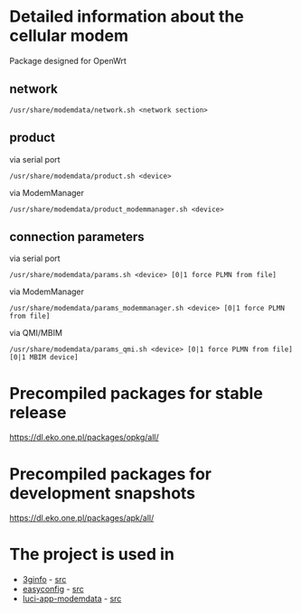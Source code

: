 # Detailed information about the cellular modem

Package designed for OpenWrt

## network

```
/usr/share/modemdata/network.sh <network section>
```

## product

via serial port
```
/usr/share/modemdata/product.sh <device>
```

via ModemManager
```
/usr/share/modemdata/product_modemmanager.sh <device>
```

## connection parameters

via serial port

```
/usr/share/modemdata/params.sh <device> [0|1 force PLMN from file]
```

via ModemManager
```
/usr/share/modemdata/params_modemmanager.sh <device> [0|1 force PLMN from file]
```

via QMI/MBIM
```
/usr/share/modemdata/params_qmi.sh <device> [0|1 force PLMN from file] [0|1 MBIM device]
```

# Precompiled packages for stable release

https://dl.eko.one.pl/packages/opkg/all/

# Precompiled packages for development snapshots

https://dl.eko.one.pl/packages/apk/all/

# The project is used in
- [3ginfo](https://eko.one.pl/?p=openwrt-3ginfo) - [src](https://github.com/obsy/packages/tree/master/3ginfo)
- [easyconfig](https://eko.one.pl/?p=easyconfig) - [src](https://github.com/obsy/easyconfig)
- [luci-app-modemdata](https://eko.one.pl/forum/viewtopic.php?id=24829) - [src](https://github.com/4IceG/luci-app-modemdata)
